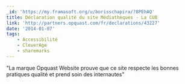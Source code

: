 ```yaml
---
_id: 'https://my.framasoft.org/u/borisschapira/?8PEhAQ'
title: Déclaration qualité du site Médiathèques - La CUB
link: 'http://partners.opquast.com/fr/declarations/43227'
date: '2014-01-07'
tags:
    - Accessibilité
    - CleverAge
    - sharemarks
---
```


<div class="markdown"><p>&quot;La marque Opquast Website prouve que ce site respecte les bonnes pratiques qualité et prend soin des internautes&quot;
</p></div>
